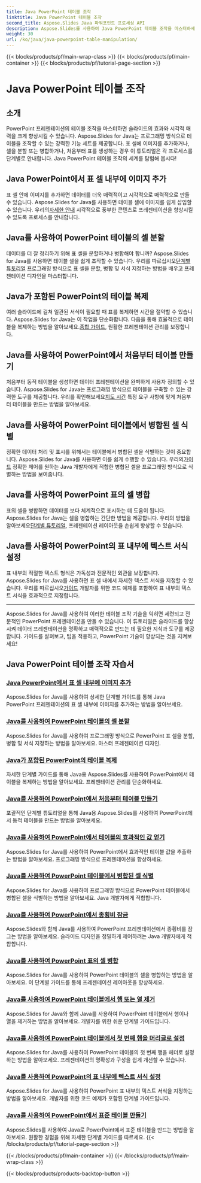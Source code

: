 ```yaml
---
title: Java PowerPoint 테이블 조작
linktitle: Java PowerPoint 테이블 조작
second_title: Aspose.Slides Java 파워포인트 프로세싱 API
description: Aspose.Slides를 사용하여 Java PowerPoint 테이블 조작을 마스터하세요. 자세한 단계별 튜토리얼을 통해 이미지 추가, 셀 분할, 테이블 생성 등의 방법을 알아보세요.
weight: 30
url: /ko/java/java-powerpoint-table-manipulation/
---
```


{{< blocks/products/pf/main-wrap-class >}}
{{< blocks/products/pf/main-container >}}
{{< blocks/products/pf/tutorial-page-section >}}

# Java PowerPoint 테이블 조작

## 소개

PowerPoint 프레젠테이션의 테이블 조작을 마스터하면 슬라이드의 효과와 시각적 매력을 크게 향상시킬 수 있습니다. Aspose.Slides for Java는 프로그래밍 방식으로 테이블을 조작할 수 있는 강력한 기능 세트를 제공합니다. 표 셀에 이미지를 추가하거나, 셀을 분할 또는 병합하거나, 처음부터 표를 생성하는 경우 이 튜토리얼은 각 프로세스를 단계별로 안내합니다. Java PowerPoint 테이블 조작의 세계를 탐험해 봅시다!

## Java PowerPoint에서 표 셀 내부에 이미지 추가
표 셀 안에 이미지를 추가하면 데이터를 더욱 매력적이고 시각적으로 매력적으로 만들 수 있습니다. Aspose.Slides for Java를 사용하면 테이블 셀에 이미지를 쉽게 삽입할 수 있습니다. 우리의[자세한 안내](./add-image-inside-table-cells-java-powerpoint/) 시각적으로 풍부한 콘텐츠로 프레젠테이션을 향상시킬 수 있도록 프로세스를 안내합니다.

## Java를 사용하여 PowerPoint 테이블의 셀 분할
 데이터를 더 잘 정리하기 위해 표 셀을 분할하거나 병합해야 합니까? Aspose.Slides for Java를 사용하면 테이블 셀을 쉽게 조작할 수 있습니다. 우리를 따르십시오[단계별 튜토리얼](./split-cells-powerpoint-table-java/) 프로그래밍 방식으로 표 셀을 분할, 병합 및 서식 지정하는 방법을 배우고 프레젠테이션 디자인을 마스터합니다.

## Java가 포함된 PowerPoint의 테이블 복제
 여러 슬라이드에 걸쳐 일관된 서식이 필요할 때 표를 복제하면 시간을 절약할 수 있습니다. Aspose.Slides for Java는 이 작업을 단순화합니다. 다음을 통해 효율적으로 테이블을 복제하는 방법을 알아보세요.[종합 가이드](./clone-table-powerpoint-java/), 원활한 프레젠테이션 관리를 보장합니다.

## Java를 사용하여 PowerPoint에서 처음부터 테이블 만들기
처음부터 동적 테이블을 생성하면 데이터 프레젠테이션을 완벽하게 사용자 정의할 수 있습니다. Aspose.Slides for Java는 프로그래밍 방식으로 테이블을 구축할 수 있는 강력한 도구를 제공합니다. 우리를 확인해보세요[지도 시간](./create-table-from-scratch-powerpoint-java/) 특정 요구 사항에 맞게 처음부터 테이블을 만드는 방법을 알아보세요.

## Java를 사용하여 PowerPoint 테이블에서 병합된 셀 식별
 정확한 데이터 처리 및 표시를 위해서는 테이블에서 병합된 셀을 식별하는 것이 중요합니다. Aspose.Slides for Java를 사용하면 이를 쉽게 수행할 수 있습니다. 우리의[가이드](./identify-merged-cells-powerpoint-table-java/) 정확한 제어를 원하는 Java 개발자에게 적합한 병합된 셀을 프로그래밍 방식으로 식별하는 방법을 보여줍니다.

## Java를 사용하여 PowerPoint 표의 셀 병합
 표의 셀을 병합하면 데이터를 보다 체계적으로 표시하는 데 도움이 됩니다. Aspose.Slides for Java는 셀을 병합하는 간단한 방법을 제공합니다. 우리의 방법을 알아보세요[단계별 튜토리얼](./merge-cells-powerpoint-table-java/), 프레젠테이션 레이아웃을 손쉽게 향상할 수 있습니다.

## Java를 사용하여 PowerPoint의 표 내부에 텍스트 서식 설정
표 내부의 적절한 텍스트 형식은 가독성과 전문적인 외관을 보장합니다. Aspose.Slides for Java를 사용하면 표 셀 내에서 자세한 텍스트 서식을 지정할 수 있습니다. 우리를 따르십시오[가이드](./set-text-formatting-inside-table-powerpoint-java/) 개발자를 위한 코드 예제를 포함하여 표 내부의 텍스트 서식을 효과적으로 지정합니다.

---

Aspose.Slides for Java를 사용하여 이러한 테이블 조작 기술을 익히면 세련되고 전문적인 PowerPoint 프레젠테이션을 만들 수 있습니다. 이 튜토리얼은 슬라이드를 향상시켜 데이터 프레젠테이션을 명확하고 매력적으로 만드는 데 필요한 지식과 도구를 제공합니다. 가이드를 살펴보고, 팁을 적용하고, PowerPoint 기술이 향상되는 것을 지켜보세요!
## Java PowerPoint 테이블 조작 자습서
### [Java PowerPoint에서 표 셀 내부에 이미지 추가](./add-image-inside-table-cells-java-powerpoint/)
Aspose.Slides for Java를 사용하여 상세한 단계별 가이드를 통해 Java PowerPoint 프레젠테이션의 표 셀 내부에 이미지를 추가하는 방법을 알아보세요.
### [Java를 사용하여 PowerPoint 테이블의 셀 분할](./split-cells-powerpoint-table-java/)
Aspose.Slides for Java를 사용하여 프로그래밍 방식으로 PowerPoint 표 셀을 분할, 병합 및 서식 지정하는 방법을 알아보세요. 마스터 프레젠테이션 디자인.
### [Java가 포함된 PowerPoint의 테이블 복제](./clone-table-powerpoint-java/)
자세한 단계별 가이드를 통해 Java용 Aspose.Slides를 사용하여 PowerPoint에서 테이블을 복제하는 방법을 알아보세요. 프레젠테이션 관리를 단순화하세요.
### [Java를 사용하여 PowerPoint에서 처음부터 테이블 만들기](./create-table-from-scratch-powerpoint-java/)
포괄적인 단계별 튜토리얼을 통해 Java용 Aspose.Slides를 사용하여 PowerPoint에서 동적 테이블을 만드는 방법을 알아보세요.
### [Java를 사용하여 PowerPoint에서 테이블의 효과적인 값 얻기](./get-effective-values-table-powerpoint-java/)
Aspose.Slides for Java를 사용하여 PowerPoint에서 효과적인 테이블 값을 추출하는 방법을 알아보세요. 프로그래밍 방식으로 프레젠테이션을 향상하세요.
### [Java를 사용하여 PowerPoint 테이블에서 병합된 셀 식별](./identify-merged-cells-powerpoint-table-java/)
Aspose.Slides for Java를 사용하여 프로그래밍 방식으로 PowerPoint 테이블에서 병합된 셀을 식별하는 방법을 알아보세요. Java 개발자에게 적합합니다.
### [Java를 사용하여 PowerPoint에서 종횡비 잠금](./lock-aspect-ratio-powerpoint-java/)
Aspose.Slides와 함께 Java를 사용하여 PowerPoint 프레젠테이션에서 종횡비를 잠그는 방법을 알아보세요. 슬라이드 디자인을 정밀하게 제어하려는 Java 개발자에게 적합합니다.
### [Java를 사용하여 PowerPoint 표의 셀 병합](./merge-cells-powerpoint-table-java/)
Aspose.Slides for Java를 사용하여 PowerPoint 테이블의 셀을 병합하는 방법을 알아보세요. 이 단계별 가이드를 통해 프레젠테이션 레이아웃을 향상하세요.
### [Java를 사용하여 PowerPoint 테이블에서 행 또는 열 제거](./remove-row-column-powerpoint-table-java/)
Aspose.Slides for Java와 함께 Java를 사용하여 PowerPoint 테이블에서 행이나 열을 제거하는 방법을 알아보세요. 개발자를 위한 쉬운 단계별 가이드입니다.
### [Java를 사용하여 PowerPoint 테이블에서 첫 번째 행을 머리글로 설정](./set-first-row-header-powerpoint-table-java/)
Aspose.Slides for Java를 사용하여 PowerPoint 테이블의 첫 번째 행을 헤더로 설정하는 방법을 알아보세요. 프레젠테이션의 명확성과 구성을 쉽게 개선할 수 있습니다.
### [Java를 사용하여 PowerPoint의 표 내부에 텍스트 서식 설정](./set-text-formatting-inside-table-powerpoint-java/)
Aspose.Slides for Java를 사용하여 PowerPoint 표 내부의 텍스트 서식을 지정하는 방법을 알아보세요. 개발자를 위한 코드 예제가 포함된 단계별 가이드입니다.
### [Java를 사용하여 PowerPoint에서 표준 테이블 만들기](./create-standard-tables-powerpoint-java/)
Aspose.Slides를 사용하여 Java로 PowerPoint에서 표준 테이블을 만드는 방법을 알아보세요. 원활한 경험을 위해 자세한 단계별 가이드를 따르세요.
{{< /blocks/products/pf/tutorial-page-section >}}

{{< /blocks/products/pf/main-container >}}
{{< /blocks/products/pf/main-wrap-class >}}

{{< blocks/products/products-backtop-button >}}
